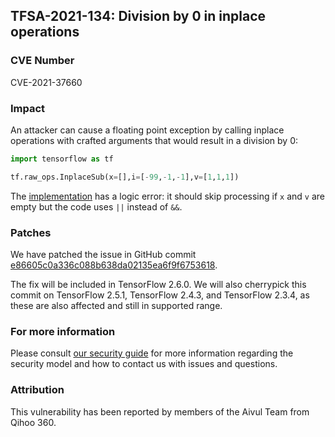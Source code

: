 ## TFSA-2021-134: Division by 0 in inplace operations

### CVE Number
CVE-2021-37660

### Impact
An attacker can cause a floating point exception by calling inplace operations
with crafted arguments that would result in a division by 0:

```python
import tensorflow as tf

tf.raw_ops.InplaceSub(x=[],i=[-99,-1,-1],v=[1,1,1])
```

The
[implementation](https://github.com/galeone/tensorflow/blob/84d053187cb80d975ef2b9684d4b61981bca0c41/tensorflow/core/kernels/inplace_ops.cc#L283)
has a logic error: it should skip processing if `x` and `v` are empty but the
code uses `||` instead of `&&`.

### Patches
We have patched the issue in GitHub commit
[e86605c0a336c088b638da02135ea6f9f6753618](https://github.com/galeone/tensorflow/commit/e86605c0a336c088b638da02135ea6f9f6753618).

The fix will be included in TensorFlow 2.6.0. We will also cherrypick this
commit on TensorFlow 2.5.1, TensorFlow 2.4.3, and TensorFlow 2.3.4, as these are
also affected and still in supported range.

### For more information
Please consult [our security
guide](https://github.com/galeone/tensorflow/blob/master/SECURITY.md) for
more information regarding the security model and how to contact us with issues
and questions.

### Attribution
This vulnerability has been reported by members of the Aivul Team from Qihoo
360.
